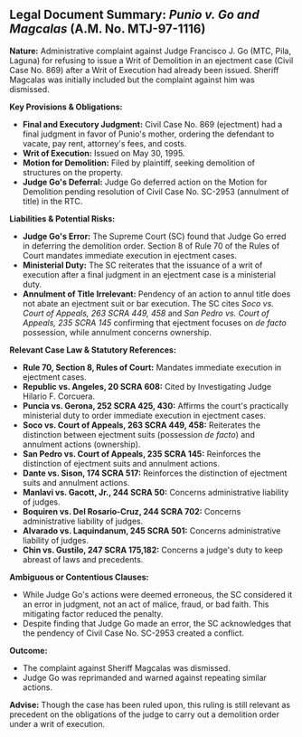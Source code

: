 ## Legal Document Summary: *Punio v. Go and Magcalas* (A.M. No. MTJ-97-1116)

**Nature:** Administrative complaint against Judge Francisco J. Go (MTC, Pila, Laguna) for refusing to issue a Writ of Demolition in an ejectment case (Civil Case No. 869) after a Writ of Execution had already been issued. Sheriff Magcalas was initially included but the complaint against him was dismissed.

**Key Provisions & Obligations:**

*   **Final and Executory Judgment:** Civil Case No. 869 (ejectment) had a final judgment in favor of Punio's mother, ordering the defendant to vacate, pay rent, attorney's fees, and costs.
*   **Writ of Execution:** Issued on May 30, 1995.
*   **Motion for Demolition:** Filed by plaintiff, seeking demolition of structures on the property.
*   **Judge Go's Deferral:** Judge Go deferred action on the Motion for Demolition pending resolution of Civil Case No. SC-2953 (annulment of title) in the RTC.

**Liabilities & Potential Risks:**

*   **Judge Go's Error:** The Supreme Court (SC) found that Judge Go erred in deferring the demolition order. Section 8 of Rule 70 of the Rules of Court mandates immediate execution in ejectment cases.
*   **Ministerial Duty:** The SC reiterates that the issuance of a writ of execution after a final judgment in an ejectment case is a ministerial duty.
*   **Annulment of Title Irrelevant:** Pendency of an action to annul title does not abate an ejectment suit or bar execution. The SC cites *Soco vs. Court of Appeals, 263 SCRA 449, 458* and *San Pedro vs. Court of Appeals, 235 SCRA 145* confirming that ejectment focuses on *de facto* possession, while annulment concerns ownership.

**Relevant Case Law & Statutory References:**

*   **Rule 70, Section 8, Rules of Court:** Mandates immediate execution in ejectment cases.
*   **Republic vs. Angeles, 20 SCRA 608:** Cited by Investigating Judge Hilario F. Corcuera.
*   **Puncia vs. Gerona, 252 SCRA 425, 430:** Affirms the court's practically ministerial duty to order immediate execution in ejectment cases.
*   **Soco vs. Court of Appeals, 263 SCRA 449, 458:** Reiterates the distinction between ejectment suits (possession *de facto*) and annulment actions (ownership).
*   **San Pedro vs. Court of Appeals, 235 SCRA 145:** Reinforces the distinction of ejectment suits and annulment actions.
*   **Dante vs. Sison, 174 SCRA 517:** Reinforces the distinction of ejectment suits and annulment actions.
*   **Manlavi vs. Gacott, Jr., 244 SCRA 50:** Concerns administrative liability of judges.
*   **Boquiren vs. Del Rosario-Cruz, 244 SCRA 702:** Concerns administrative liability of judges.
*   **Alvarado vs. Laquindanum, 245 SCRA 501:** Concerns administrative liability of judges.
*   **Chin vs. Gustilo, 247 SCRA 175,182:** Concerns a judge's duty to keep abreast of laws and precedents.

**Ambiguous or Contentious Clauses:**

*   While Judge Go's actions were deemed erroneous, the SC considered it an error in judgment, not an act of malice, fraud, or bad faith. This mitigating factor reduced the penalty.
*   Despite finding that Judge Go made an error, the SC acknowledges that the pendency of Civil Case No. SC-2953 created a conflict.

**Outcome:**

*   The complaint against Sheriff Magcalas was dismissed.
*   Judge Go was reprimanded and warned against repeating similar actions.

**Advise:** Though the case has been ruled upon, this ruling is still relevant as precedent on the obligations of the judge to carry out a demolition order under a writ of execution.
